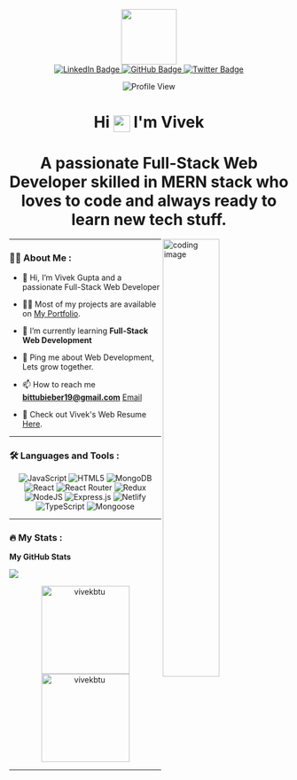 <div id="header" align="center">
  <img src="https://media.giphy.com/media/Q2T7BXRiDFPJcPoA7Z/giphy.gif" width="100"/>
</div>
       
<div id="badges" align="center">
  <a href="https://www.linkedin.com/in/vivek-gupta-a89361233">
    <img src="https://img.shields.io/badge/LinkedIn-blue?style=for-the-badge&logo=linkedin&logoColor=white" alt="LinkedIn Badge"/>
  </a>
  <a href="https://github.com/vivekbtu">
    <img src="https://img.shields.io/badge/GitHub-red?style=for-the-badge&logo=GitHub&logoColor=white" alt="GitHub Badge"/>
  </a>
  <a href="https://twitter.com/bittubieber19?t=kRVrRQahKvZh7SNXmiRvvg&s=09">
    <img src="https://img.shields.io/badge/Twitter-blue?style=for-the-badge&logo=twitter&logoColor=white" alt="Twitter Badge"/>
  </a> 
   
     
   
  ![Profile View](https://komarev.com/ghpvc/?username=vivekbtu&color=orange&style=flat)
</div>

 
<h1 align="center">
  Hi
  <img align="center" src="https://media.giphy.com/media/hvRJCLFzcasrR4ia7z/giphy.gif" width="30px"/>
  I'm Vivek 
</h1>

<!-- Some Description About me  -->

<h1 align="center">
  A passionate Full-Stack Web Developer skilled in MERN stack who loves to code and always ready to learn new tech stuff.
</h1>



<!-- <h2 align="left", style="margin-bottom:10px">About me</h2>
<h3>
A passionate Full-Stack Web Developer skilled in MERN stack who loves to code and always ready to learn new tech stuff.
</h3> -->

<img align="right" alt="coding image" width="45%" src="https://media.giphy.com/media/dWesBcTLavkZuG35MI/giphy.gif">



---

### :woman_technologist: About Me :

- 👋 Hi, I’m Vivek Gupta and a passionate Full-Stack Web Developer

- 👨‍💻 Most of my projects are available on [My Portfolio](https://vivekbtu.github.io/).
 
- 🌱 I’m currently learning **Full-Stack Web Development**
 
- 💬 Ping me about Web Development, Lets grow together.
 
- 📫 How to reach me **bittubieber19@gmail.com** [Email](https://mail.google.com/mail/u/0/#inbox?compose=new) 

- 📙 Check out Vivek's Web Resume [Here](https://drive.google.com/file/d/1b9mWpCnavIn72uX06Ti2PPeGHXWO4nZx/view?usp=sharing).
---

### :hammer_and_wrench: Languages and Tools :

<div align="center">
  
![JavaScript](https://img.shields.io/badge/javascript-%23323330.svg?style=for-the-badge&logo=javascript&logoColor=%23F7DF1E) 
![HTML5](https://img.shields.io/badge/html5-%23E34F26.svg?style=for-the-badge&logo=html5&logoColor=white) 
![MongoDB](https://img.shields.io/badge/MongoDB-%234ea94b.svg?style=for-the-badge&logo=mongodb&logoColor=white) 
![React](https://img.shields.io/badge/react-%2320232a.svg?style=for-the-badge&logo=react&logoColor=%2361DAFB) 
![React Router](https://img.shields.io/badge/React_Router-CA4245?style=for-the-badge&logo=react-router&logoColor=white) 
![Redux](https://img.shields.io/badge/redux-%23593d88.svg?style=for-the-badge&logo=redux&logoColor=white)
![NodeJS](https://img.shields.io/badge/node.js-6DA55F?style=for-the-badge&logo=node.js&logoColor=white) 
![Express.js](https://img.shields.io/badge/express.js-%23404d59.svg?style=for-the-badge&logo=express&logoColor=%2361DAFB)
![Netlify](https://img.shields.io/badge/netlify-%23000000.svg?style=for-the-badge&logo=netlify&logoColor=#00C7B7) 
![TypeScript](https://img.shields.io/badge/typescript-%23007ACC.svg?style=for-the-badge&logo=typescript&logoColor=white)
![Mongoose](https://img.shields.io/badge/mongoose-%23000000.svg?style=for-the-badge&logo=mongoose&logoColor=%2361DAFB)
  
</div>


---

<!-- ### : My Trophy :

[![Ryo-ma's github trophy](https://github-profile-trophy.vercel.app/?username=vivekbtu&row=1)](https://github.com/ryo-ma/github-profile-trophy)

--- -->

### :fire: My Stats :

<b>My GitHub Stats</b>

<!-- GIT HUB STATS  -->


<!-- ----
---- -->




<!-- <a>
  <img align="center" src="https://github-readme-stats.vercel.app/api/top-langs/?username=vivekbtu&layout=compact&show_icons=true&theme=radical" alt="Most Language" height="159" />
</a> -->


<a href="http://www.github.com/vivekbtu"><img src="https://github-readme-streak-stats.herokuapp.com/?user=vivekbtu&stroke=ffffff&background=000000&ring=0891b2&fire=0891b2&currStreakNum=ffffff&currStreakLabel=0891b2&sideNums=ffffff&sideLabels=ffffff&dates=ffffff&hide_border=true" /></a>

<!-- <a href="http://www.github.com/vivekbtu"><img src="https://activity-graph.herokuapp.com/graph?username=vivekbtu&bg_color=000000&color=ffffff&line=0891b2&point=ffffff&area_color=000000&area=true&hide_border=true&custom_title=GitHub%20Commits%20Graph" alt="GitHub Commits Graph" /></a> -->

<!-- Git Graph  -->
<!-- Do Uncomment this part  -->
<!-- <a href="http://www.github.com/vivekbtu">
  <img src="https://github-readme-activity-graph.cyclic.app/graph?username=vivekbtu&point=f007d8&line=f0cd07&area_color=310938&theme=react-dark" alt="GitHub Commits Graph" />
</a> -->

<!-- <a> Language tool
   <img align="center" src="https://github-readme-stats-git-masterrstaa-rickstaa.vercel.app/api/top-langs/?username=vivekbtu&theme=radical&hide_border=true&include_all_commits=false&count_private=true" alt="Git stats" height="159" />
</a> -->

<p align="center" >
    <img align="center" src="https://github-readme-stats.vercel.app/api/top-langs/?username=vivekbtu&layout=compact&show_icons=true&theme=radical" alt="vivekbtu" height="159" />
    <img align="center" src="https://github-readme-stats.vercel.app/api?username=vivekbtu&show_icons=true&theme=radical" alt="vivekbtu" height="159" />
</p>


---

<!-- ### :writing_hand: Blog Posts : -->


<!---
vivekbtu/vivekbtu is a ✨ special ✨ repository because its `README.md` (this file) appears on your GitHub profile.
You can click the Preview link to take a look at your changes.
--->
